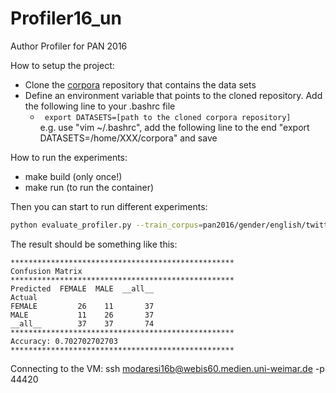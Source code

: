 # Profiler16_un

Author Profiler for PAN 2016
  
How to setup the project:
* Clone the [corpora](https://github.com/pasmod/corpora) repository that contains the data sets
* Define an environment variable that points to the cloned repository. Add the following line to your .bashrc file
  * ```  export DATASETS=[path to the cloned corpora repository] ```<br />
    e.g. use "vim ~/.bashrc", add the following line to the end "export DATASETS=/home/XXX/corpora" and save


How to run the experiments:
* make build (only once!)
* make run (to run the container)

Then you can start to run different experiments:

``` bash
python evaluate_profiler.py --train_corpus=pan2016/gender/english/twitter --test_corpus=pan2016/gender/english/twitter  --profiler=en_gender_profiler
```
The result should be something like this:
```
**************************************************
Confusion Matrix
**************************************************
Predicted  FEMALE  MALE  __all__
Actual                          
FEMALE         26    11       37
MALE           11    26       37
__all__        37    37       74
**************************************************
Accuracy: 0.702702702703
**************************************************
```

Connecting to the VM:
ssh modaresi16b@webis60.medien.uni-weimar.de -p 44420
